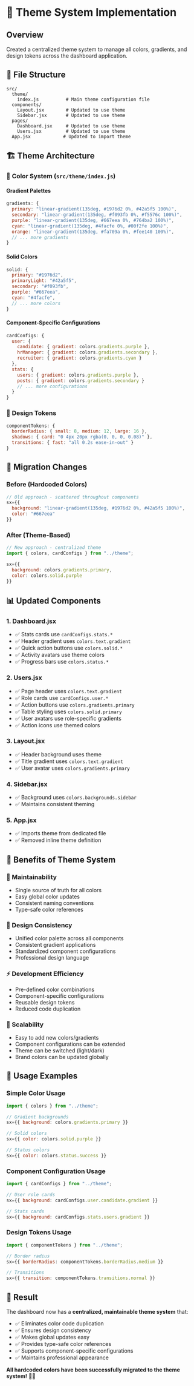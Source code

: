 # 🎨 Theme System Implementation

## Overview

Created a centralized theme system to manage all colors, gradients, and design tokens across the dashboard application.

## 📁 File Structure

```
src/
  theme/
    index.js          # Main theme configuration file
  components/
    Layout.jsx        # Updated to use theme
    Sidebar.jsx       # Updated to use theme
  pages/
    Dashboard.jsx     # Updated to use theme
    Users.jsx         # Updated to use theme
  App.jsx            # Updated to import theme
```

## 🏗️ Theme Architecture

### 🎨 **Color System** (`src/theme/index.js`)

#### **Gradient Palettes**

```javascript
gradients: {
  primary: "linear-gradient(135deg, #1976d2 0%, #42a5f5 100%)",
  secondary: "linear-gradient(135deg, #f093fb 0%, #f5576c 100%)",
  purple: "linear-gradient(135deg, #667eea 0%, #764ba2 100%)",
  cyan: "linear-gradient(135deg, #4facfe 0%, #00f2fe 100%)",
  orange: "linear-gradient(135deg, #fa709a 0%, #fee140 100%)",
  // ... more gradients
}
```

#### **Solid Colors**

```javascript
solid: {
  primary: "#1976d2",
  primaryLight: "#42a5f5",
  secondary: "#f093fb",
  purple: "#667eea",
  cyan: "#4facfe",
  // ... more colors
}
```

#### **Component-Specific Configurations**

```javascript
cardConfigs: {
  user: {
    candidate: { gradient: colors.gradients.purple },
    hrManager: { gradient: colors.gradients.secondary },
    recruiter: { gradient: colors.gradients.cyan }
  },
  stats: {
    users: { gradient: colors.gradients.purple },
    posts: { gradient: colors.gradients.secondary }
    // ... more configurations
  }
}
```

### 🎯 **Design Tokens**

```javascript
componentTokens: {
  borderRadius: { small: 8, medium: 12, large: 16 },
  shadows: { card: "0 4px 20px rgba(0, 0, 0, 0.08)" },
  transitions: { fast: "all 0.2s ease-in-out" }
}
```

## 🔄 **Migration Changes**

### **Before (Hardcoded Colors)**

```jsx
// Old approach - scattered throughout components
sx={{
  background: "linear-gradient(135deg, #1976d2 0%, #42a5f5 100%)",
  color: "#667eea"
}}
```

### **After (Theme-Based)**

```jsx
// New approach - centralized theme
import { colors, cardConfigs } from "../theme";

sx={{
  background: colors.gradients.primary,
  color: colors.solid.purple
}}
```

## 📊 **Updated Components**

### **1. Dashboard.jsx**

- ✅ Stats cards use `cardConfigs.stats.*`
- ✅ Header gradient uses `colors.text.gradient`
- ✅ Quick action buttons use `colors.solid.*`
- ✅ Activity avatars use theme colors
- ✅ Progress bars use `colors.status.*`

### **2. Users.jsx**

- ✅ Page header uses `colors.text.gradient`
- ✅ Role cards use `cardConfigs.user.*`
- ✅ Action buttons use `colors.gradients.primary`
- ✅ Table styling uses `colors.solid.primary`
- ✅ User avatars use role-specific gradients
- ✅ Action icons use themed colors

### **3. Layout.jsx**

- ✅ Header background uses theme
- ✅ Title gradient uses `colors.text.gradient`
- ✅ User avatar uses `colors.gradients.primary`

### **4. Sidebar.jsx**

- ✅ Background uses `colors.backgrounds.sidebar`
- ✅ Maintains consistent theming

### **5. App.jsx**

- ✅ Imports theme from dedicated file
- ✅ Removed inline theme definition

## 🎯 **Benefits of Theme System**

### **🔧 Maintainability**

- Single source of truth for all colors
- Easy global color updates
- Consistent naming conventions
- Type-safe color references

### **🎨 Design Consistency**

- Unified color palette across all components
- Consistent gradient applications
- Standardized component configurations
- Professional design language

### **⚡ Development Efficiency**

- Pre-defined color combinations
- Component-specific configurations
- Reusable design tokens
- Reduced code duplication

### **🚀 Scalability**

- Easy to add new colors/gradients
- Component configurations can be extended
- Theme can be switched (light/dark)
- Brand colors can be updated globally

## 📝 **Usage Examples**

### **Simple Color Usage**

```jsx
import { colors } from "../theme";

// Gradient backgrounds
sx={{ background: colors.gradients.primary }}

// Solid colors
sx={{ color: colors.solid.purple }}

// Status colors
sx={{ color: colors.status.success }}
```

### **Component Configuration Usage**

```jsx
import { cardConfigs } from "../theme";

// User role cards
sx={{ background: cardConfigs.user.candidate.gradient }}

// Stats cards
sx={{ background: cardConfigs.stats.users.gradient }}
```

### **Design Tokens Usage**

```jsx
import { componentTokens } from "../theme";

// Border radius
sx={{ borderRadius: componentTokens.borderRadius.medium }}

// Transitions
sx={{ transition: componentTokens.transitions.normal }}
```

## 🎉 **Result**

The dashboard now has a **centralized, maintainable theme system** that:

- ✅ Eliminates color code duplication
- ✅ Ensures design consistency
- ✅ Makes global updates easy
- ✅ Provides type-safe color references
- ✅ Supports component-specific configurations
- ✅ Maintains professional appearance

**All hardcoded colors have been successfully migrated to the theme system!** 🎨✨
